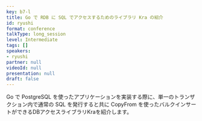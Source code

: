 ```yaml
---
key: b7-l
title: Go で RDB に SQL でアクセスするためのライブラリ Kra の紹介
id: ryushi
format: conference
talkType: long_session
level: Intermediate
tags: []
speakers:
- ryushi
partner: null
videoId: null
presentation: null
draft: false
---
```

Go で PostgreSQL を使ったアプリケーションを実装する際に、単一のトランザクション内で通常の SQL を発行すると共に CopyFrom を使ったバルクインサートができるDBアクセスライブラリKraを紹介します。